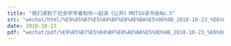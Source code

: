 ```yaml
---
title: "我们请到了社会学学者和你一起读《公开》MOTSS读书会No.3"
src: "wechat/html/%E9%85%B7%E5%84%BF%E8%AE%BA%E5%9D%9B_2018-10-23_%E6%88%91%E4%BB%AC%E8%AF%B7%E5%88%B0%E4%BA%86%E7%A4%BE%E4%BC%9A%E5%AD%A6%E5%AD%A6%E8%80%85%E5%92%8C%E4%BD%A0%E4%B8%80%E8%B5%B7%E8%AF%BB%E3%80%8A%E5%85%AC%E5%BC%80%E3%80%8BMOTSS%E8%AF%BB%E4%B9%A6%E4%BC%9ANo.3.html"
date: 2018-10-23
pdf: "wechat/pdf/%E9%85%B7%E5%84%BF%E8%AE%BA%E5%9D%9B_2018-10-23_%E6%88%91%E4%BB%AC%E8%AF%B7%E5%88%B0%E4%BA%86%E7%A4%BE%E4%BC%9A%E5%AD%A6%E5%AD%A6%E8%80%85%E5%92%8C%E4%BD%A0%E4%B8%80%E8%B5%B7%E8%AF%BB%E3%80%8A%E5%85%AC%E5%BC%80%E3%80%8BMOTSS%E8%AF%BB%E4%B9%A6%E4%BC%9ANo.3.pdf"
---
```

